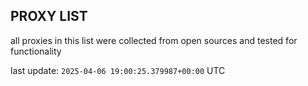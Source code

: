 ## PROXY LIST

all proxies in this list were collected from open sources and tested for functionality

last update: `2025-04-06 19:00:25.379987+00:00` UTC